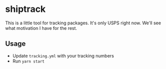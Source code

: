 # shiptrack

This is a little tool for tracking packages. It's only USPS right now.
We'll see what motivation I have for the rest.

## Usage

- Update `tracking.yml` with your tracking numbers
- Run `yarn start`
